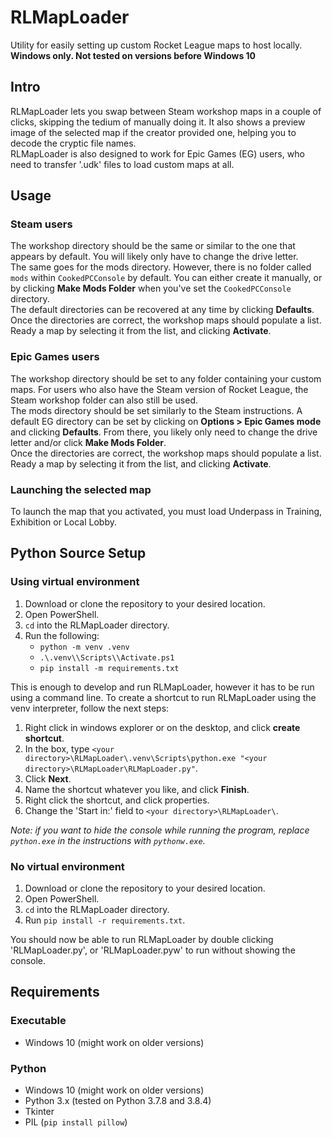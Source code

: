 # RLMapLoader

Utility for easily setting up custom Rocket League maps to host locally.\
**Windows only. Not tested on versions before Windows 10**

## Intro

RLMapLoader lets you swap between Steam workshop maps in a couple of clicks, skipping the tedium of manually doing it. It also shows a preview image of the selected map if the creator provided one, helping you to decode the cryptic file names.\
RLMapLoader is also designed to work for Epic Games (EG) users, who need to transfer '.udk' files to load custom maps at all.

## Usage

### Steam users

The workshop directory should be the same or similar to the one that appears by default. You will likely only have to change the drive letter.\
The same goes for the mods directory. However, there is no folder called `mods` within `CookedPCConsole` by default. You can either create it manually, or by clicking **Make Mods Folder** when you've set the `CookedPCConsole` directory.\
The default directories can be recovered at any time by clicking **Defaults**.\
Once the directories are correct, the workshop maps should populate a list. Ready a map by selecting it from the list, and clicking **Activate**.

### Epic Games users

The workshop directory should be set to any folder containing your custom maps. For users who also have the Steam version of Rocket League, the Steam workshop folder can also still be used.\
The mods directory should be set similarly to the Steam instructions. A default EG directory can be set by clicking on **Options > Epic Games mode** and clicking **Defaults**. From there, you likely only need to change the drive letter and/or click **Make Mods Folder**.\
Once the directories are correct, the workshop maps should populate a list. Ready a map by selecting it from the list, and clicking **Activate**.

### Launching the selected map

To launch the map that you activated, you must load Underpass in Training, Exhibition or Local Lobby.

## Python Source Setup

### Using virtual environment

1. Download or clone the repository to your desired location.
2. Open PowerShell.
3. `cd` into the RLMapLoader directory.
4. Run the following:
   - `python -m venv .venv`
   - `.\.venv\\Scripts\\Activate.ps1`
   - `pip install -m requirements.txt`

This is enough to develop and run RLMapLoader, however it has to be run using a command line. To create a shortcut to run RLMapLoader using the venv interpreter, follow the next steps:

1. Right click in windows explorer or on the desktop, and click **create shortcut**.
2. In the box, type `<your directory>\RLMapLoader\.venv\Scripts\python.exe "<your directory>\RLMapLoader\RLMapLoader.py"`.
3. Click **Next**.
4. Name the shortcut whatever you like, and click **Finish**.
5. Right click the shortcut, and click properties.
6. Change the 'Start in:' field to `<your directory>\RLMapLoader\`.

_Note: if you want to hide the console while running the program, replace `python.exe` in the instructions with `pythonw.exe`._

### No virtual environment

1. Download or clone the repository to your desired location.
2. Open PowerShell.
3. `cd` into the RLMapLoader directory.
4. Run `pip install -r requirements.txt`.

You should now be able to run RLMapLoader by double clicking 'RLMapLoader.py', or 'RLMapLoader.pyw' to run without showing the console.

## Requirements

### Executable

- Windows 10 (might work on older versions)

### Python

- Windows 10 (might work on older versions)
- Python 3.x (tested on Python 3.7.8 and 3.8.4)
- Tkinter
- PIL (`pip install pillow`)
